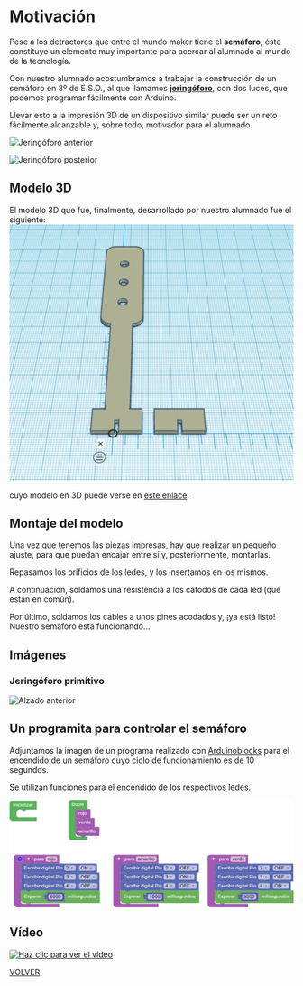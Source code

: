 # Motivación

Pese a los detractores que entre el mundo maker tiene el **semáforo**, éste constituye un elemento muy importante para acercar al alumnado al mundo de la tecnología.  

Con nuestro alumnado acostumbramos a trabajar la construcción de un semáforo en 3º de E.S.O., al que llamamos **[jeringóforo](https://angelmicelti.github.io/PROY/JER/index.html)**, con dos luces, que podemos programar fácilmente con Arduino.  

Llevar esto a la impresión 3D de un dispositivo similar puede ser un reto fácilmente alcanzable y, sobre todo, motivador para el alumnado.  

![Jeringóforo anterior](JeringoforoPerspectiva.jpg)  

![Jeringóforo posterior](JeringoforoPerspectiva2.png)

## Modelo 3D

El modelo 3D que fue, finalmente, desarrollado por nuestro alumnado fue el siguiente:
![Jeringóforo](img/jeringoforo.png)

cuyo modelo en 3D puede verse en [este enlace](jeringoforo.stl).

## Montaje del modelo

Una vez que tenemos las piezas impresas, hay que realizar un pequeño ajuste, para que puedan encajar entre sí y, posteriormente, montarlas.  

Repasamos los orificios de los ledes, y los insertamos en los mismos.

A continuación, soldamos una resistencia a los cátodos de cada led (que están en común).  

Por último, soldamos los cables a unos pines acodados y, ¡ya está listo! Nuestro semáforo está funcionando...  

## Imágenes

### Jeringóforo primitivo  
![Alzado anterior](AlzadoAnterior.)



## Un programita para controlar el semáforo

Adjuntamos la imagen de un programa realizado con [Arduinoblocks](www.arduinoblocks.com) para el encendido de un semáforo cuyo ciclo de funcionamiento es de 10 segundos.  

Se utilizan funciones para el encendido de los respectivos ledes.

![Programa de control de un semáforo con funciones](img/ProgSemaforo.png)  


## Vídeo
[![Haz clic para ver el vídeo](https://img.youtube.com/vi/9IBm53DWFEw/0.jpg)](https://www.youtube.com/watch?v=9IBm53DWFEw)


[VOLVER](https://angelmicelti.github.io/VilladiegoSTEAM/)